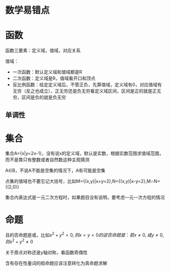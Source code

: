 # 数学易错点





# 函数

函数三要素：定义域，值域，对应关系



值域：

* 一次函数：默认定义域和值域都是R
* 二次函数：定义域是R，值域看开口和顶点
* 反比例函数：给定定义域后，不管正负，先算值域，定义域有0，对应值域有无穷（反之也成立），正无穷还是负无穷看定义域区间，区间是正的就是正无穷，区间是负的就是负无穷



## 单调性









# 集合

集合A={x|y=2x-1}，没有说x的定义域，默认是实数，根据实数范围求值域范围，而不是靠只有整数或者自然数这种主观猜测

A∈B，不说A不能是空集的情况下，A有可能是空集

点集的值域也不要忘记大括号，比如M={(x,y)|x+y=2},N={(x,y)|x-y=2},M∩N={(2,0)}

集合内表达式是一元二次方程时，如果题目没有说明，要考虑一元一次方程的情况



# 命题

且的否命题是或，比如$x^2+y^2=0,则x=y=0的逆否命题是：若x \neq 0,或y \neq 0,则x^2+y^2 \neq 0$



关于原点对称还是y轴对称，看函数奇偶性



含有存在性量词的假命题应该注意转化为真命题求解

